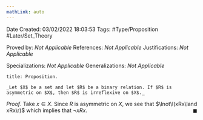 ```yaml
---
mathLink: auto
---
```


<div class="topSpace"></div>

Date Created: 03/02/2022 18:03:53
Tags: #Type/Proposition #Later/Set_Theory

Proved by: _Not Applicable_
References: _Not Applicable_
Justifications: _Not Applicable_

Specializations: _Not Applicable_
Generalizations: _Not Applicable_

``` ad-Proposition
title: Proposition.

_Let $X$ be a set and let $R$ be a binary relation. If $R$ is asymmetric on $X$, then $R$ is irreflexive on $X$._

```

_Proof_. Take $x\in X$. Since $R$ is asymmetric on $X$, we see that $\lnot\l(xRx\land xRx\r)$ which implies that $\lnot xRx$.<span style="float:right;">$\blacksquare$</span>
